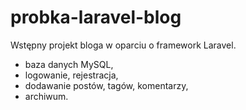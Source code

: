 # probka-laravel-blog

Wstępny projekt bloga w oparciu o framework Laravel.
  - baza danych MySQL,
  - logowanie, rejestracja,
  - dodawanie postów, tagów, komentarzy,
  - archiwum.
